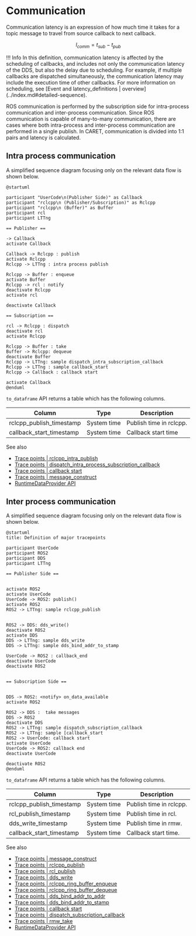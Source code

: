 # Communication

Communication latency is an expression of how much time it takes for a topic message to travel from source callback to next callback.

$$
l_{comm} = t_{sub} - t_{pub}
$$

<prettier-ignore-start>
!!! Info
        In this definition, communication latency is affected by the scheduling of callbacks, and includes not only the communication latency of the DDS, but also the delay due to scheduling.
        For example, if multiple callbacks are dispatched simultaneously, the communication latency may include the execution time of other callbacks.
        For more information on scheduling, see [Event and latency_definitions | overview](../index.md#detailed-sequence).
<prettier-ignore-end>

ROS communication is performed by the subscription side for intra-process communication and inter-process communication.
Since ROS communication is capable of many-to-many communication, there are cases where both intra-process and inter-process communication are performed in a single publish.
In CARET, communication is divided into 1:1 pairs and latency is calculated.

## Intra process communication

A simplified sequence diagram focusing only on the relevant data flow is shown below.

```plantuml
@startuml

participant "UserCode\n(Publisher Side)" as Callback
participant "rclcpp\n (Publisher/Subscription)" as Rclcpp
participant "rclcpp\n (Buffer)" as Buffer
participant rcl
participant LTTng

== Publisher ==

-> Callback
activate Callback

Callback -> Rclcpp : publish
activate Rclcpp
Rclcpp -> LTTng : intra process publish

Rclcpp -> Buffer : enqueue
activate Buffer
Rclcpp -> rcl : notify
deactivate Rclcpp
activate rcl

deactivate Callback

== Subscription ==

rcl -> Rclcpp : dispatch
deactivate rcl
activate Rclcpp

Rclcpp -> Buffer : take
Buffer -> Rclcpp: dequeue
deactivate Buffer
Rclcpp -> LTTng: sample dispatch_intra_subscription_callback
Rclcpp -> LTTng : sample callback_start
Rclcpp -> Callback : callback start

activate Callback
@enduml
```

`to_dataframe` API returns a table which has the following columns.

| Column                   | Type        | Description             |
| ------------------------ | ----------- | ----------------------- |
| rclcpp_publish_timestamp | System time | Publish time in rclcpp. |
| callback_start_timestamp | System time | Callback start time     |

See also

- [Trace points | rclcpp_intra_publish](../trace_points/runtime_trace_points.md#ros2rclcpp_intra_publish)
- [Trace points | dispatch_intra_process_subscription_callback](../trace_points/runtime_trace_points.md#ros2dispatch_intra_process_subscription_callback)
- [Trace points | callback start](../trace_points/runtime_trace_points.md#ros2callback_start)
- [Trace points | message_construct](../trace_points/runtime_trace_points.md#ros2message_construct)
- [RuntimeDataProvider API](https://tier4.github.io/caret_analyze/latest/infra/#caret_analyze.infra.lttng.lttng.Lttng.compose_intra_proc_comm_records)

## Inter process communication

A simplified sequence diagram focusing only on the relevant data flow is shown below.

```plantuml
@startuml
title: Definition of major tracepoints

participant UserCode
participant ROS2
participant DDS
participant LTTng

== Publisher Side ==


activate ROS2
activate UserCode
UserCode -> ROS2: publish()
activate ROS2
ROS2 -> LTTng: sample rclcpp_publish


ROS2 -> DDS: dds_write()
deactivate ROS2
activate DDS
DDS -> LTTng: sample dds_write
DDS -> LTTng: sample dds_bind_addr_to_stamp

UserCode -> ROS2 : callback_end
deactivate UserCode
deactivate ROS2


== Subscription Side ==


DDS -> ROS2: <notify> on_data_available
activate ROS2

ROS2 -> DDS :  take messages
DDS -> ROS2
deactivate DDS
ROS2 -> LTTng: sample dispatch_subscription_callback
ROS2 -> LTTng: sample [callback_start
ROS2 -> UserCode: callback start
activate UserCode
UserCode -> ROS2: callback end
deactivate UserCode

deactivate ROS2
@enduml
```

`to_dataframe` API returns a table which has the following columns.

| Column                   | Type        | Description             |
| ------------------------ | ----------- | ----------------------- |
| rclcpp_publish_timestamp | System time | Publish time in rclcpp. |
| rcl_publish_timestamp    | System time | Publish time in rcl.    |
| dds_write_timestamp      | System time | Publish time in rmw.    |
| callback_start_timestamp | System time | Callback start time.    |

See also

- [Trace points | message_construct](../trace_points/runtime_trace_points.md#ros2message_construct)
- [Trace points | rclcpp_publish](../trace_points/runtime_trace_points.md#ros2rclcpp_publish)
- [Trace points | rcl_publish](../trace_points/runtime_trace_points.md#ros2rcl_publish)
- [Trace points | dds_write](../trace_points/runtime_trace_points.md#ros2_caretdds_write)
- [Trace points | rclcpp_ring_buffer_enqueue](../trace_points/runtime_trace_points.md#ros2rclcpp_ring_buffer_enqueue)
- [Trace points | rclcpp_ring_buffer_dequeue](../trace_points/runtime_trace_points.md#ros2rclcpp_ring_buffer_dequeue)
- [Trace points | dds_bind_addr_to_addr](../trace_points/runtime_trace_points.md#ros2_caretdds_bind_addr_to_addr)
- [Trace points | dds_bind_addr_to_stamp](../trace_points/runtime_trace_points.md#ros2_caretdds_bind_addr_to_stamp)
- [Trace points | callback start](../trace_points/runtime_trace_points.md#ros2callback_start)
- [Trace points | dispatch_subscription_callback](../trace_points/runtime_trace_points.md#ros2dispatch_subscription_callback)
- [Trace points | rmw_take](../trace_points/runtime_trace_points.md#ros2rmw_take)
- [RuntimeDataProvider API](https://tier4.github.io/caret_analyze/latest/infra/#caret_analyze.infra.lttng.lttng.Lttng.compose_inter_proc_comm_records)
